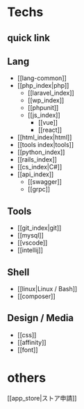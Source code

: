 # Techs

## quick link
## Lang
- [[lang-common]]
- [[php_index|php]]
	- [[laravel_index]]
	- [[wp_index]] 
	- [[phpunit]]
  - [[js_index]]
	- [[vue]]
	- [[react]]
- [[html_index|html]]
- [[tools index|tools]]
- [[python_index]]
- [[rails_index]]
- [[cs_index|C#]]
- [[api_index]]
	- [[swagger]]
	- [[grpc]]

## Tools
- [[git_index|git]]
- [[mysql]]
- [[vscode]]
- [[intellij]]


## Shell
-  [[linux|Linux / Bash]]
- [[composer]]

## Design / Media
- [[css]]
- [[affinity]]
- [[font]]

# others
[[app_store|ストア申請]]